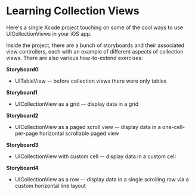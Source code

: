Learning Collection Views
=========================

Here's a single Xcode project touching on some of the cool ways to use UICollectionViews in your iOS app.

Inside the project, there are a bunch of storyboards and their associated view controllers, each with an
example of different aspects of collection views.  There are also various how-to-extend exercises:

__Storyboard0__

* UITableView -- before collection views there were only tables

__Storyboard1__

* UICollectionView as a grid -- display data in a grid

__Storyboard2__

* UICollectionView as a paged scroll view -- display data in a one-cell-per-page horizontal scrollable paged view

__Storyboard3__

* UICollectionView with custom cell -- display data in a custom cell

__Storyboard4__

* UICollectionView as a row -- display data in a single scrolling row via a custom horizontal line layout